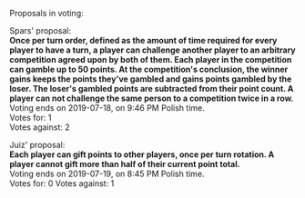 Proposals in voting:  

Spars' proposal:  
**Once per turn order, defined as the amount of time required for every player to have a turn, a player can challenge another player to an arbitrary competition agreed upon by both of them. Each player in the competition can gamble up to 50 points. At the competition's conclusion, the winner gains keeps the points they've gambled and gains points gambled by the loser. The loser's gambled points are subtracted from their point count. A player can not challenge the same person to a competition twice in a row.**  
Voting ends on 2019-07-18, on 9:46 PM Polish time.  
Votes for: 1  
Votes against: 2

Juiz' proposal:  
**Each player can gift points to other players, once per turn rotation. A player cannot gift more than half of their current point total.**  
Voting ends on 2019-07-19, on 8:45 PM Polish time.  
Votes for: 0
Votes against: 1

